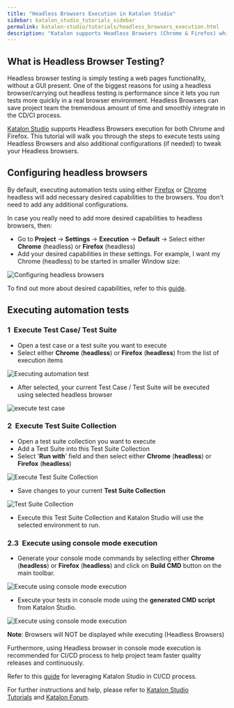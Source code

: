 ```yaml
---
title: "Headless Browsers Execution in Katalon Studio"
sidebar: katalon_studio_tutorials_sidebar
permalink: katalon-studio/tutorials/headless_browsers_execution.html
description: "Katalon supports Headless Browsers (Chrome & Firefox) which can save project team tremendous amount of time and smoothly integrate in the CD/CI process."
---
```

What is Headless Browser Testing?
---------------------------------

Headless browser testing is simply testing a web pages functionality, without a GUI present. One of the biggest reasons for using a headless browser/carrying out headless testing is performance since it lets you run tests more quickly in a real browser environment. Headless Browsers can save project team the tremendous amount of time and smoothly integrate in the CD/CI process.

[Katalon Studio](https://www.katalon.com) supports Headless Browsers execution for both Chrome and Firefox. This tutorial will walk you through the steps to execute tests using Headless Browsers and also additional configurations (if needed) to tweak your Headless browsers.

Configuring headless browsers
-----------------------------

By default, executing automation tests using either [Firefox](https://developer.mozilla.org/en-US/Firefox/Headless_mode) or [Chrome](https://developers.google.com/web/updates/2017/04/headless-chrome) headless will add necessary desired capabilities to the browsers. You don't need to add any additional configurations.

In case you really need to add more desired capabilities to headless browsers, then:

*   Go to **Project** -\> **Settings** -\> **Execution** -\> **Default** -\> Select either **Chrome** (headless) or **Firefox** (headless)
*   Add your desired capabilities in these settings. For example, I want my Chrome (headless) to be started in smaller Window size:

![Configuring headless browsers](../../images/katalon-studio/tutorials/headless_browsers_execution/Configuring-headless-browsers.png)

To find out more about desired capabilities, refer to this [guide](https://github.com/SeleniumHQ/selenium/wiki/DesiredCapabilities).

Executing automation tests
--------------------------

### 1  Execute Test Case/ Test Suite

*   Open a test case or a test suite you want to execute
*   Select either **Chrome** (**headless**) or **Firefox** (**headless**) from the list of execution items

![Executing automation test](../../images/katalon-studio/tutorials/headless_browsers_execution/Executing-automation-test.png)

*   After selected, your current Test Case / Test Suite will be executed using selected headless browser

![execute test case](../../images/katalon-studio/tutorials/headless_browsers_execution/execute-test-case.png)

### 2  Execute Test Suite Collection

*   Open a test suite collection you want to execute
*   Add a Test Suite into this Test Suite Collection
*   Select '**Run with**' field and then select either **Chrome** (**headless**) or **Firefox** (**headless**)

![Execute Test Suite Collection](../../images/katalon-studio/tutorials/headless_browsers_execution/Execute-Test-Suite-Collection.png)

*   Save changes to your current **Test Suite Collection**

![Test Suite Collection](../../images/katalon-studio/tutorials/headless_browsers_execution/Test-Suite-Collection.png)

*   Execute this Test Suite Collection and Katalon Studio will use the selected environment to run.

### 2.3  Execute using console mode execution

*   Generate your console mode commands by selecting either **Chrome** (**headless**) or **Firefox** (**headless**) and click on **Build CMD** button on the main toolbar.

![Execute using console mode execution](../../images/katalon-studio/tutorials/headless_browsers_execution/Execute-using-console-mode-execution.png)

*   Execute your tests in console mode using the **generated CMD script** from Katalon Studio.

![Execute using console mode execution](../../images/katalon-studio/tutorials/headless_browsers_execution/Execute-using-console-mode-execution-2.png)

**Note**: Browsers will NOT be displayed while executing (Headless Browsers)

Furthermore, using Headless browser in console mode execution is recommended for CI/CD process to help project team faster quality releases and continuously.

Refer to this [guide](/pages/viewpage.action?pageId=786527) for leveraging Katalon Studio in CI/CD process.

For further instructions and help, please refer to [Katalon Studio Tutorials](/katalon-studio/tutorials/) and [Katalon Forum](https://forum.katalon.com/).